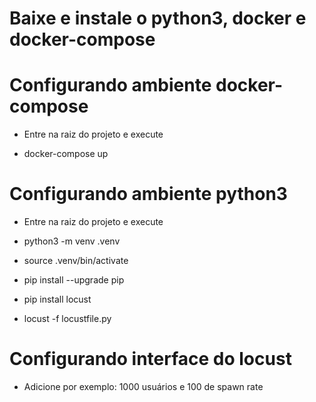 
# Baixe e instale o python3, docker e docker-compose

# Configurando ambiente docker-compose

- Entre na raiz do projeto e execute

- docker-compose up

# Configurando ambiente python3

- Entre na raiz do projeto e execute

- python3 -m venv .venv

- source .venv/bin/activate

- pip install --upgrade pip

- pip install locust

- locust -f locustfile.py

# Configurando interface do locust

- Adicione por exemplo: 1000 usuários e 100 de spawn rate
